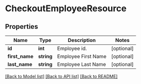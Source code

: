 # CheckoutEmployeeResource

## Properties
Name | Type | Description | Notes
------------ | ------------- | ------------- | -------------
**id** | **int** | Employee id. | [optional] 
**first_name** | **string** | Employee First Name | [optional] 
**last_name** | **string** | Employee Last Name | [optional] 

[[Back to Model list]](../README.md#documentation-for-models) [[Back to API list]](../README.md#documentation-for-api-endpoints) [[Back to README]](../README.md)



